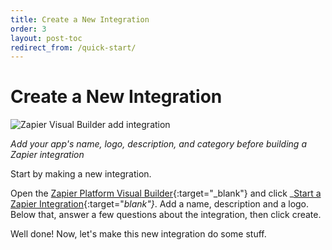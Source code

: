 ```yaml
---
title: Create a New Integration
order: 3
layout: post-toc
redirect_from: /quick-start/
---
```


# Create a New Integration

![Zapier Visual Builder add integration](https://cdn.zappy.app/da18495e7c6c61c648944a94ce34bb7a.png)

_Add your app's name, logo, description, and category before building a Zapier integration_

Start by making a new integration.

Open the [Zapier Platform Visual Builder](https://developer.zapier.com/){:target="_blank"} and click _[Start a Zapier Integration](https://developer.zapier.com/app/new){:target="_blank"}_. Add a name, description and a logo. Below that, answer a few questions about the integration, then click create.

Well done! Now, let's make this new integration do some stuff.
